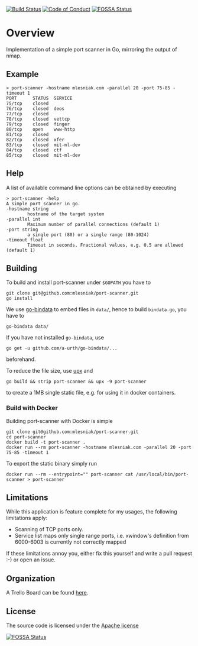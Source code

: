 [![Build Status](https://travis-ci.org/mlesniak/port-scanner.svg?branch=master)](https://travis-ci.org/mlesniak/port-scanner)
[![Code of Conduct](https://img.shields.io/badge/%E2%9D%A4-code%20of%20conduct-orange.svg?style=flat)](CODE_OF_CONDUCT.md)
[![FOSSA Status](https://app.fossa.io/api/projects/git%2Bgithub.com%2Fsweetca%2Fport-scanner.svg?type=shield)](https://app.fossa.io/projects/git%2Bgithub.com%2Fsweetca%2Fport-scanner?ref=badge_shield)

# Overview

Implementation of a simple port scanner in Go, mirroring the output of nmap.

## Example

    > port-scanner -hostname mlesniak.com -parallel 20 -port 75-85 -timeout 1
    PORT      STATUS  SERVICE
    75/tcp    closed  
    76/tcp    closed  deos
    77/tcp    closed  
    78/tcp    closed  vettcp
    79/tcp    closed  finger
    80/tcp    open    www-http
    81/tcp    closed  
    82/tcp    closed  xfer
    83/tcp    closed  mit-ml-dev
    84/tcp    closed  ctf
    85/tcp    closed  mit-ml-dev

## Help

A list of available command line options can be obtained by executing

    > port-scanner -help
    A simple port scanner in go.
    -hostname string
            hostname of the target system
    -parallel int
            Maximum number of parallel connections (default 1)
    -port string
            a single port (80) or a single range (80-1024)
    -timeout float
            Timeout in seconds. Fractional values, e.g. 0.5 are allowed (default 1)

## Building

To build and install port-scanner under `$GOPATH` you have to

    git clone git@github.com:mlesniak/port-scanner.git
    go install

We use [go-bindata](https://github.com/a-urth/go-bindata) to embed files in `data/`, hence to build 
`bindata.go`, you have to

    go-bindata data/

If you have not installed `go-bindata`, use

    go get -u github.com/a-urth/go-bindata/...

beforehand.

To reduce the file size, use [upx](https://upx.github.io/) and

    go build && strip port-scanner && upx -9 port-scanner

to create a 1MB single static file, e.g. for using it in docker containers.

### Build with Docker

Building port-scanner with Docker is simple

    git clone git@github.com:mlesniak/port-scanner.git
    cd port-scanner
    docker build -t port-scanner .
    docker run --rm port-scanner -hostname mlesniak.com -parallel 20 -port 75-85 -timeout 1

To export the static binary simply run

    docker run --rm --entrypoint="" port-scanner cat /usr/local/bin/port-scanner > port-scanner

## Limitations

While this application is feature complete for my usages, the following limitations apply:

- Scanning of TCP ports only.
- Service list maps only single range ports, i.e. xwindow's definition from 6000-6003 is currently not correctly mapped

If these limitations annoy you, either fix this yourself and write a pull request :-) or open an issue.

## Organization

A Trello Board can be found [here](https://trello.com/b/opzPa3fd/port-scanner).

## License

The source code is licensed under the [Apache license](https://raw.githubusercontent.com/mlesniak/port-scanner/master/LICENSE)


[![FOSSA Status](https://app.fossa.io/api/projects/git%2Bgithub.com%2Fsweetca%2Fport-scanner.svg?type=large)](https://app.fossa.io/projects/git%2Bgithub.com%2Fsweetca%2Fport-scanner?ref=badge_large)